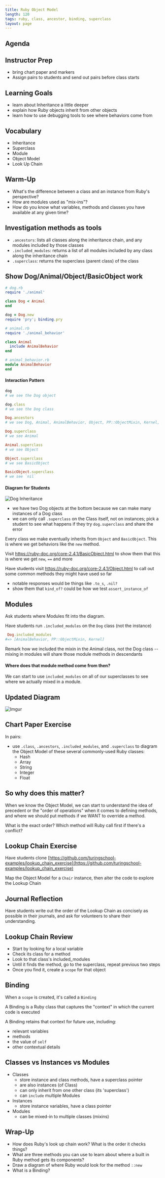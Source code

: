 ```yaml
---
title: Ruby Object Model
length: 120
tags: ruby, class, ancestor, binding, superclass
layout: page
---
```


## Agenda


## Instructor Prep

- bring chart paper and markers
- Assign pairs to students and send out pairs before class starts


## Learning Goals

* learn about Inheritance a little deeper
* explain how Ruby objects inherit from other objects
* learn how to use debugging tools to see where behaviors come from


## Vocabulary  

* Inheritance
* Superclass
* Module
* Object Model
* Look Up Chain


## Warm-Up

* What's the difference between a class and an instance from Ruby's perspective?
* How are modules used as "mix-ins"?
* How do you know what variables, methods and classes you have available at any given time?


## Investigation methods as tools

* `.ancestors`: lists all classes along the inheritance chain, and any modules included by those classes
* `.included_modules`: returns a list of all modules included by any class along the inheritance chain
* `.superclass`: returns the superclass (parent class) of the class


## Show Dog/Animal/Object/BasicObject work

```ruby
# dog.rb
require './animal'

class Dog < Animal
end

dog = Dog.new
require 'pry'; binding.pry
```

```ruby
# animal.rb
require './animal_behavior'

class Animal
  include AnimalBehavior
end
```

```ruby
# animal_behavior.rb
module AnimalBehavior
end
```

#### Interaction Pattern

```ruby
dog
# we see the Dog object

dog.class
# we see the Dog class

Dog.ancestors
# we see Dog, Animal, AnimalBehavior, Object, PP::ObjectMixin, Kernel, BasicObject

Dog.superclass
# we see Animal

Animal.superclass
# we see Object

Object.superclass
# we see BasicObject

BasicObject.superclass
# we see `nil`
```

#### Diagram for Students

![Dog Inheritance](https://i.imgur.com/6IwoHvk.png)

* we have two Dog objects at the bottom because we can make many instances of a Dog class
* we can only call `.superclass` on the Class itself, not on instances; pick a student to see what happens if they try `dog.superclass` and share the error

Every class we make eventually inherits from `Object` and `BasicObject`. This is where we get behaviors like the `new` method.

Visit https://ruby-doc.org/core-2.4.1/BasicObject.html to show them that this is where we get `new`, `==` and more

Have students visit https://ruby-doc.org/core-2.4.1/Object.html to call out some common methods they might have used so far

* notable responses would be things like `.to_s`, `.nil?`
* show them that `kind_of?` could be how we test `assert_instance_of`

## Modules

Ask students where Modules fit into the diagram.

Have students run `.included_modules` on the `Dog` class (not the instance)

```ruby
 Dog.included_modules
#=> [AnimalBehavior, PP::ObjectMixin, Kernel]
```

Remark how we included the mixin in the Animal class, not the Dog class -- mixing in modules will share those module methods in descendants

#### Where does that module method come from then?

We can start to use `included_modules` on all of our superclasses to see where we actually mixed in a module.

## Updated Diagram

![Imgur](https://i.imgur.com/f4pszOG.png)


## Chart Paper Exercise

In pairs:

- use `.class`, `.ancestors`, `.included_modules`, and `.superclass` to diagram the Object Model of these several commonly-used Ruby classes:
  - Hash
  - Array
  - String
  - Integer
  - Float
  
## So why does this matter?
  
When we know the Object Model, we can start to understand the idea of precedent or the "order of operations" when it comes to defining methods, and where we should put methods if we WANT to override a method.

What is the exact order? Which method will Ruby call first if there's a conflict?

## Lookup Chain Exercise

Have students clone [https://github.com/turingschool-examples/lookup_chain_exercise](https://github.com/turingschool-examples/lookup_chain_exercise)

Map the Object Model for a `Chair` instance, then alter the code to explore the Lookup Chain

## Journal Reflection

Have students write out the order of the Lookup Chain as concisely as possible in their journals, and ask for volunteers to share their understanding.

## Lookup Chain Review

- Start by looking for a local variable
- Check its class for a method
- Look to that class's included_modules
- Until it finds the method, go to the superclass, repeat previous two steps
- Once you find it, create a `scope` for that object

## Binding

When a `scope` is created, it's called a `Binding`

A Binding is a Ruby class that captures the "context" in which the current code is executed

A Binding retains that context for future use, including:
- relevant variables
- methods
- the value of `self`
- other contextual details

## Classes vs Instances vs Modules

* Classes
  * store instance and class methods, have a superclass pointer
  * are also instances (of Class)
  * can only inherit from one other class (its 'superclass')
  * can `include` multiple Modules
* Instances
  * store instance variables, have a class pointer
* Modules
  * can be mixed-in to multiple classes (mixins)


## Wrap-Up

* How does Ruby's look up chain work? What is the order it checks things?
* What are three methods you can use to learn about where a built in Ruby method gets its components?
* Draw a diagram of where Ruby would look for the method `::new`
* What is a Binding?
